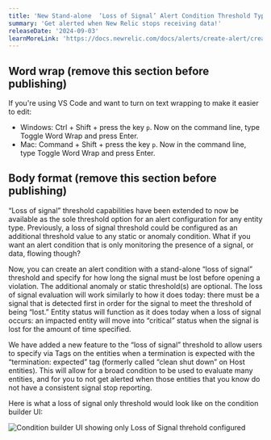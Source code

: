 ```yaml
---
title: 'New Stand-alone  ‘Loss of Signal’ Alert Condition Threshold Type'
summary: 'Get alerted when New Relic stops receiving data!'
releaseDate: '2024-09-03'
learnMoreLink: 'https://docs.newrelic.com/docs/alerts/create-alert/create-alert-condition/create-nrql-alert-conditions/#signal-loss'
---
```



## Word wrap (remove this section before publishing)

If you're using VS Code and want to turn on text wrapping to make it easier to edit:

* Windows: Ctrl + Shift + press the key `p`. Now on the command line, type Toggle Word Wrap and press Enter.
* Mac: Command + Shift + press the key `p`. Now in the command line, type Toggle Word Wrap and press Enter.


## Body format (remove this section before publishing)

“Loss of signal” threshold capabilities have been extended to now be available as the sole threshold option for an alert configuration for any entity type.  Previously, a loss of signal threshold could be configured as an additional threshold value to any static or anomaly condition.   What if you want an alert condition that is only monitoring the presence of a signal, or data, flowing though?

Now, you can create an alert condition with a stand-alone “loss of signal” threshold and specify for how long the signal must be lost before opening a violation.  The additional anomaly or static threshold(s) are optional.  The loss of signal evaluation will work similarly to how it does today: there must be a signal that is detected first in order for the signal to meet the threshold of being “lost.”  Entity status will function as it does today when a loss of signal occurs: an impacted entity will move into “critical” status when the signal is lost for the amount of time specified.

We have added a new feature to the “loss of signal” threshold to allow users to specify via Tags on the entities when a termination is expected with the “termination: expected” tag (formerly called “clean shut down” on Host entities).  This will allow for a broad condition to be used to evaluate many entities, and for you to not get alerted when those entities that you know do not have a consistent signal stop reporting.


Here is what a loss of signal only threshold would look like on the condition builder UI:

![Condition builder UI showing only Loss of Signal threhold configured](/images/INSERT_IMAGE_FILE_NAME.webp "Condition builder UI showing only Loss of Signal threhold configured")

